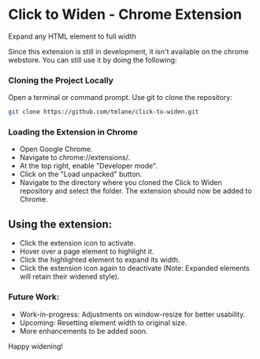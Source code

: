 # Click to Widen - Chrome Extension
Expand any HTML element to full width

Since this extension is still in development, it isn't available on the chrome webstore. You can still use it by doing the following:

###  Cloning the Project Locally

Open a terminal or command prompt.
Use git to clone the repository:
```bash
git clone https://github.com/tmlane/click-to-widen.git
```

### Loading the Extension in Chrome

- Open Google Chrome.
- Navigate to chrome://extensions/.
- At the top right, enable "Developer mode".
- Click on the "Load unpacked" button.
- Navigate to the directory where you cloned the Click to Widen repository and select the folder. The extension should now be added to Chrome.

## Using the extension:
- Click the extension icon to activate.
- Hover over a page element to highlight it.
- Click the highlighted element to expand its width.
- Click the extension icon again to deactivate (Note: Expanded elements will retain their widened style).

### Future Work:
- Work-in-progress: Adjustments on window-resize for better usability.
- Upcoming: Resetting element width to original size.
- More enhancements to be added soon.

Happy widening!
